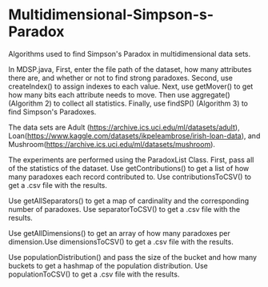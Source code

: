 # Multidimensional-Simpson-s-Paradox
Algorithms used to find Simpson's Paradox in multidimensional data sets.

In MDSP.java,
First, enter the file path of the dataset, how many attributes there are, and whether or not to find strong paradoxes.
Second, use createIndex() to assign indexes to each value.
Next, use getMover() to get how many bits each attribute needs to move.
Then use aggregate() (Algorithm 2) to collect all statistics.
Finally, use findSP() (Algorithm 3) to find Simpson's Paradoxes.

The data sets are Adult (https://archive.ics.uci.edu/ml/datasets/adult), Loan(https://www.kaggle.com/datasets/ikpeleambrose/irish-loan-data), and Mushroom(https://archive.ics.uci.edu/ml/datasets/mushroom).

The experiments are performed using the ParadoxList Class.
First, pass all of the statistics of the dataset. 
Use getContributions() to get a list of how many paradoxes each record contributed to. Use contributionsToCSV() to get a .csv file with the results.

Use getAllSeparators() to get a map of cardinality and the corresponding number of paradoxes. Use separatorToCSV() to get a .csv file with the results.

Use getAllDimensions() to get an array of how many paradoxes per dimension.Use dimensionsToCSV() to get a .csv file with the results.

Use populationDistribution() and pass the size of the bucket and how many buckets to get a hashmap of the population distribution. Use populationToCSV() to get a .csv file with the results.
